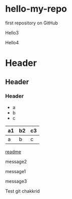 # hello-my-repo
first repository on GitHub

Hello3

Hello4

# Header

## Header

### Header

- a
- b
- c

|a1|b2|c3|
|---|---|---|
|a|b|c|

[readme](./README.md)

message2

message1

message3

Test git chakkrid
